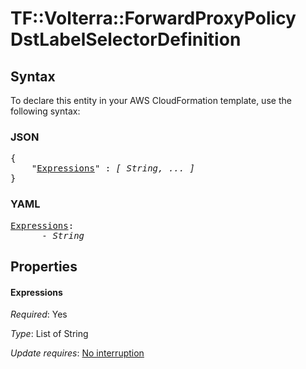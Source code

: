 # TF::Volterra::ForwardProxyPolicy DstLabelSelectorDefinition

## Syntax

To declare this entity in your AWS CloudFormation template, use the following syntax:

### JSON

<pre>
{
    "<a href="#expressions" title="Expressions">Expressions</a>" : <i>[ String, ... ]</i>
}
</pre>

### YAML

<pre>
<a href="#expressions" title="Expressions">Expressions</a>: <i>
      - String</i>
</pre>

## Properties

#### Expressions

_Required_: Yes

_Type_: List of String

_Update requires_: [No interruption](https://docs.aws.amazon.com/AWSCloudFormation/latest/UserGuide/using-cfn-updating-stacks-update-behaviors.html#update-no-interrupt)

